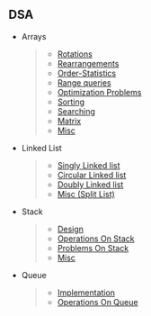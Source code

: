 ## DSA

- Arrays
  >- [Rotations](https://github.com/shivanshu1086/DSA/tree/master/Arrays/array-rotations)
  >- [Rearrangements](https://github.com/shivanshu1086/DSA/tree/master/Arrays/array-arrangement)
  >- [Order-Statistics](https://github.com/shivanshu1086/DSA/tree/master/Arrays/order-statistics)
  >- [Range queries](https://github.com/shivanshu1086/DSA/tree/master/Arrays/range-queries)
  >- [Optimization Problems](https://github.com/shivanshu1086/DSA/tree/master/Arrays/optimization-problem)
  >- [Sorting](https://github.com/shivanshu1086/DSA/tree/master/Arrays/sorting)
  >- [Searching](https://github.com/shivanshu1086/DSA/tree/master/Arrays/searching)
  >- [Matrix](https://github.com/shivanshu1086/DSA/tree/master/Arrays/matrix)
  >- [Misc](https://github.com/shivanshu1086/DSA/tree/master/Arrays/misc)

- Linked List
  >- [Singly Linked list](https://github.com/shivanshu1086/DSA/tree/master/Linked%20List/Singly%20Linked%20List)
  >- [Circular Linked list](https://github.com/shivanshu1086/DSA/tree/master/Linked%20List/Circular%20Linked%20List)
  >- [Doubly Linked list](https://github.com/shivanshu1086/DSA/tree/master/Linked%20List/Doubly%20Linked%20List)
  >- [Misc (Split List) ](https://github.com/shivanshu1086/DSA/tree/master/Linked%20List/Misc)

- Stack
  >- [Design](https://github.com/shivanshu1086/DSA/tree/master/Stack/Design)
  >- [Operations On Stack](https://github.com/shivanshu1086/DSA/tree/master/Stack/Operations%20On%20Stack)
  >- [Problems On Stack](https://github.com/shivanshu1086/DSA/tree/master/Stack/Problems%20On%20Stack)
  >- [Misc](https://github.com/shivanshu1086/DSA/tree/master/Stack/Misc)

- Queue
  >- [Implementation](https://github.com/shivanshu1086/DSA/tree/master/Queue/Implementaion)
  >- [Operations On Queue](https://github.com/shivanshu1086/DSA/tree/master/Queue/Operations%20On%20Queue)